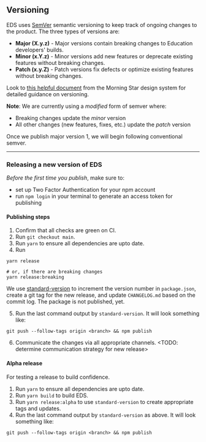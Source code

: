 ## Versioning

EDS uses [SemVer](https://semver.org/) semantic versioning to keep track of ongoing changes to the product. The three types of versions are:

- **Major (X.y.z)** - Major versions contain breaking changes to Education developers' builds.
- **Minor (x.Y.z)** - Minor versions add new features or deprecate existing features without breaking changes.
- **Patch (x.y.Z)** - Patch versions fix defects or optimize existing features without breaking changes.

Look to [this helpful document](http://designsystem.morningstar.com/about/versioning.html) from the Morning Star design system for detailed guidance on versioning.

**Note**: We are currently using a _modified_ form of semver where:

- Breaking changes update the _minor_ version
- All other changes (new features, fixes, etc.) update the _patch_ version

Once we publish major version 1, we will begin following conventional semver.

---

### Releasing a new version of EDS

_Before the first time you publish_, make sure to:

- set up Two Factor Authentication for your npm account
- run `npm login` in your terminal to generate an access token for publishing

#### Publishing steps

1. Confirm that all checks are green on CI.
2. Run `git checkout main`.
3. Run `yarn` to ensure all dependencies are upto date.
4. Run

```
yarn release

# or, if there are breaking changes
yarn release:breaking
```

We use [standard-version](https://github.com/conventional-changelog/standard-version) to increment the version number in `package.json`, create a git tag for the new release, and update `CHANGELOG.md` based on the commit log. The package is not published, yet.

5. Run the last command output by `standard-version`. It will look something like:
```
git push --follow-tags origin <branch> && npm publish
```
6. Communicate the changes via all appropriate channels. <TODO: determine communication strategy for new release>

#### Alpha release
For testing a release to build confidence.

1. Run `yarn` to ensure all dependencies are upto date.
2. Run `yarn build` to build EDS.
3. Run `yarn release:alpha` to use `standard-version` to create appropriate tags and updates.
4. Run the last command output by `standard-version` as above. It will look something like:
```
git push --follow-tags origin <branch> && npm publish
```
